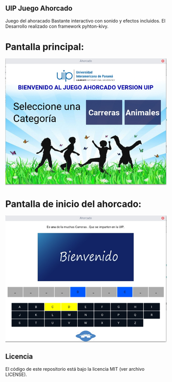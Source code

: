 ## UIP Juego Ahorcado

Juego del ahoracado Bastante interactivo con sonido y efectos incluidos.
El Desarrollo realizado con framework  pyhton-kivy. 

# Pantalla principal:
![Pantalla Principal](imagen/pant_1.jpg)

# Pantalla de inicio del ahorcado:
![Pantalla del ahorcado](imagen/pant_2.jpg)           
                       
                       
## Licencia
El código de este repositorio está bajo la licencia MIT (ver archivo LICENSE).